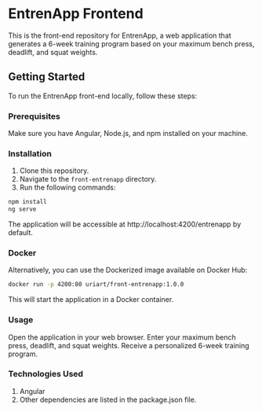 # EntrenApp Frontend

This is the front-end repository for EntrenApp, a web application that generates a 6-week training program based on your maximum bench press, deadlift, and squat weights.

## Getting Started

To run the EntrenApp front-end locally, follow these steps:

### Prerequisites

Make sure you have Angular, Node.js, and npm installed on your machine.

### Installation

1. Clone this repository.
2. Navigate to the `front-entrenapp` directory.
3. Run the following commands:

```bash
npm install
ng serve
```

The application will be accessible at http://localhost:4200/entrenapp by default.

### Docker
Alternatively, you can use the Dockerized image available on Docker Hub:

```bash
docker run -p 4200:80 uriart/front-entrenapp:1.0.0
```

This will start the application in a Docker container.

### Usage
Open the application in your web browser.
Enter your maximum bench press, deadlift, and squat weights.
Receive a personalized 6-week training program.

### Technologies Used
1. Angular
2. Other dependencies are listed in the package.json file.
